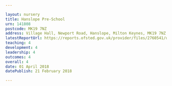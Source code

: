 ```yaml
---

layout: nursery
title: Hanslope Pre-School
urn: 141808
postcode: MK19 7NZ
address: Village Hall, Newport Road, Hanslope, Milton Keynes, MK19 7NZ
latestReportUrl: https://reports.ofsted.gov.uk/provider/files/2760541/urn/141808.pdf
teaching: 4
development: 4
leadership: 4
outcomes: 4
overall: 4
date: 01 April 2018 
datePublish: 21 February 2018

---
```

